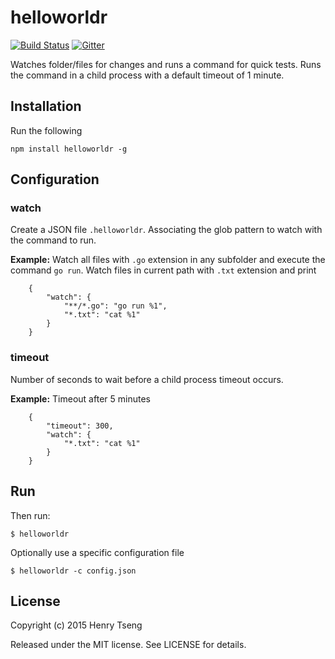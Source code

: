 helloworldr
===========

[![Build Status](https://travis-ci.org/henrytseng/helloworldr.svg)](https://travis-ci.org/henrytseng/helloworldr)
[![Gitter](https://badges.gitter.im/Join%20Chat.svg)](https://gitter.im/henrytseng/helloworldr?utm_source=badge&utm_medium=badge&utm_campaign=pr-badge)

Watches folder/files for changes and runs a command for quick tests.  Runs the command in a child process with a default timeout of 1 minute.  




Installation
------------

Run the following

	npm install helloworldr -g




Configuration
-------------

### watch

Create a JSON file `.helloworldr`.  Associating the glob pattern to watch with the command to run.  

**Example:** Watch all files with `.go` extension in any subfolder and execute the command `go run`.  Watch files in current path with `.txt` extension and print

```
	{
		"watch": {
			"**/*.go": "go run %1",
			"*.txt": "cat %1"
		}
	}
```


### timeout

Number of seconds to wait before a child process timeout occurs.  

**Example:** Timeout after 5 minutes

```
	{
		"timeout": 300,
		"watch": {
			"*.txt": "cat %1"
		}
	}
```




Run
----

Then run: 

	$ helloworldr

Optionally use a specific configuration file

	$ helloworldr -c config.json




License
-------

Copyright (c) 2015 Henry Tseng

Released under the MIT license. See LICENSE for details.

